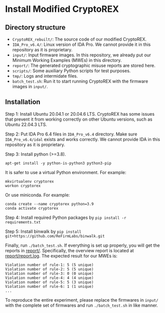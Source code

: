 # Install Modified CryptoREX

## Directory structure
- `CryptoREX_rebuilt/`: The source code of our modified CryptoREX.
- `IDA_Pro_v6.4/`: Linux version of IDA Pro. We cannot provide it in this repository as it is proprietary.
- `input/`: Input firmware images. In this repository, we already put our Minimum Working Examples (MWEs) in this directory.
- `report/`: The generated cryptographic misuse reports are stored here.
- `scripts/`: Some auxiliary Python scripts for test purposes.
- `tmp/`: Logs and intermidate files.
- `batch_test.sh`: Run it to start running CryptoREX with the firmware images in `input/`.

## Installation

Step 1: Install Ubuntu 20.04.1 or 20.04.6 LTS. CryptoREX has some issues that prevent it from working correctly on other Ubuntu versions, such as Ubuntu 22.04.3 LTS.

Step 2: Put IDA Pro 6.4 files in `IDA_Pro_v6.4` directory. Make sure `IDA_Pro_v6.4/idal` exists and works correctly. We cannot provide IDA in this repository as it is proprietary.

Step 3: Install python (>=3.8). 
```
apt-get install -y python-is-python3 python3-pip
```

It is safer to use a virtual Python environment. For example:
```
mkvirtualenv cryptorex
workon cryptorex
```
Or use miniconda. For example:
```
conda create --name cryptorex python=3.9
conda activate cryptorex
```

Step 4: Install required Python packages by `pip install -r requirements.txt`

Step 5: Install binwalk by `pip install git+https://github.com/ReFirmLabs/binwalk.git`

Finally, run `./batch_test.sh`. If everything is set up properly, you will get the reports in [report/](report/). Specifically, the overview report is located at [report/report.log](report/report.log). The expected result for our MWEs is:
```
Violation number of rule-1: 5 (5 unique)
Violation number of rule-2: 5 (5 unique)
Violation number of rule-3: 0 (0 unique)
Violation number of rule-4: 4 (4 unique)
Violation number of rule-5: 5 (3 unique)
Violation number of rule-6: 1 (1 unique)
...
```

To reproduce the entire experiment, please replace the firmwares in `input/` with the complete set of firmwares and run `./batch_test.sh` in like manner.